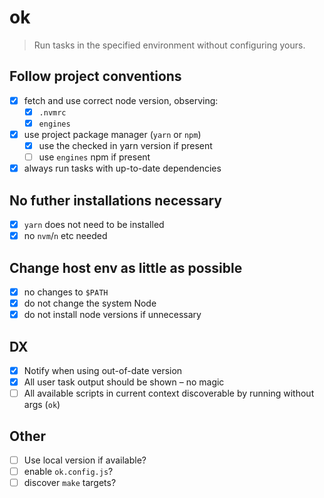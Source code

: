 # ok

> Run tasks in the specified environment without configuring yours.

## Follow project conventions

-   [x] fetch and use correct node version, observing:
    -   [x] `.nvmrc`
    -   [x] `engines`
-   [x] use project package manager (`yarn` or `npm`)
    -   [x] use the checked in yarn version if present
    -   [ ] use `engines` npm if present
-   [x] always run tasks with up-to-date dependencies

## No futher installations necessary

-   [x] `yarn` does not need to be installed
-   [x] no `nvm`/`n` etc needed

## Change host env as little as possible

-   [x] no changes to `$PATH`
-   [x] do not change the system Node
-   [x] do not install node versions if unnecessary

## DX

-   [x] Notify when using out-of-date version
-   [x] All user task output should be shown – no magic
-   [ ] All available scripts in current context discoverable by running without args (`ok`)

## Other

-   [ ] Use local version if available?
-   [ ] enable `ok.config.js`?
-   [ ] discover `make` targets?
